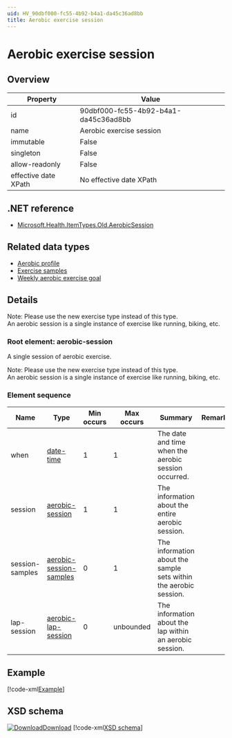 ```yaml
---
uid: HV_90dbf000-fc55-4b92-b4a1-da45c36ad8bb
title: Aerobic exercise session
---
```


# Aerobic exercise session

## Overview

Property|Value
---|---
id|90dbf000-fc55-4b92-b4a1-da45c36ad8bb
name|Aerobic exercise session
immutable|False
singleton|False
allow-readonly|False
effective date XPath|No effective date XPath

## .NET reference
- [Microsoft.Health.ItemTypes.Old.AerobicSession](https://docs.microsoft.com/dotnet/api/microsoft.health.itemtypes.old.aerobicsession)

## Related data types

- [Aerobic profile](xref:HV_7b2ea78c-4b78-4f75-a6a7-5396fe38b09a)
- [Exercise samples](xref:HV_e1f92d7f-9699-4483-8223-8442874ec6d9)
- [Weekly aerobic exercise goal](xref:HV_e4501363-fb95-4a11-bb60-da64e98048b5)

## Details
Note: Please use the new exercise type instead of this type. <br /> An aerobic session is a single instance of exercise like running, biking, etc.

<a name='aerobic-session'></a>

### Root element: aerobic-session

A single session of aerobic exercise.

Note: Please use the new exercise type instead of this type. <br /> An aerobic session is a single instance of exercise like running, biking, etc.

### Element sequence

Name|Type|Min occurs|Max occurs|Summary|Remarks
---|---|---|---|---|---
when|[date-time](xref:HV_File_dates#date-time)|1|1|The date and time when the aerobic session occurred.|
session|[aerobic-session](xref:HV_3e730686-781f-4616-aa0d-817bba8eb141#aerobic-session)|1|1|The information about the entire aerobic session.|
session-samples|[aerobic-session-samples](xref:HV_3e730686-781f-4616-aa0d-817bba8eb141#aerobic-session-samples)|0|1|The information about the sample sets within the aerobic session.|
lap-session|[aerobic-lap-session](xref:HV_3e730686-781f-4616-aa0d-817bba8eb141#aerobic-lap-session)|0|unbounded|The information about the lap within an aerobic session.|

## Example
[!code-xml[Example](../../sample-xml/90dbf000-fc55-4b92-b4a1-da45c36ad8bb.xml)]

## XSD schema
[![Download](/healthvault/images/download.png)Download](../../xsd/aerobic.xsd)
[!code-xml[XSD schema](../../xsd/aerobic.xsd)]
